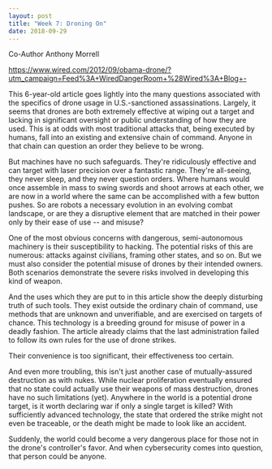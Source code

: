 ```yaml
---
layout: post
title: "Week 7: Droning On"
date: 2018-09-29
---
```


Co-Author Anthony Morrell

https://www.wired.com/2012/09/obama-drone/?utm_campaign=Feed%3A+WiredDangerRoom+%28Wired%3A+Blog+-

This 6-year-old article goes lightly into the many questions associated with the specifics of drone usage in U.S.-sanctioned assassinations. Largely, it seems that drones are both extremely effective at wiping out a target and lacking in significant oversight or public understanding of how they are used. This is at odds with most traditional attacks that, being executed by humans, fall into an existing and extensive chain of command. Anyone in that chain can question an order they believe to be wrong.

But machines have no such safeguards. They're ridiculously effective and can target with laser precision over a fantastic range. They're all-seeing, they never sleep, and they never question orders. Where humans would once assemble in mass to swing swords and shoot arrows at each other, we are now in a world where the same can be accomplished with a few button pushes. So are robots a necessary evolution in an evolving combat landscape, or are they a disruptive element that are matched in their power only by their ease of use -- and misuse?

One of the most obvious concerns with dangerous, semi-autonomous machinery is their susceptibility to hacking. The potential risks of this are numerous: attacks against civilians, framing other states, and so on. But we must also consider the potential misuse of drones by their intended owners. Both scenarios demonstrate the severe risks involved in developing this kind of weapon.

And the uses which they are put to in this article show the deeply disturbing truth of such tools. They exist outside the ordinary chain of command, use methods that are unknown and unverifiable, and are exercised on targets of chance. This technology is a breeding ground for misuse of power in a deadly fashion. The article already claims that the last administration failed to follow its own rules for the use of drone strikes.

Their convenience is too significant, their effectiveness too certain.

And even more troubling, this isn't just another case of mutually-assured destruction as with nukes. While nuclear proliferation eventually ensured that no state could actually use their weapons of mass destruction, drones have no such limitations (yet). Anywhere in the world is a potential drone target, is it worth declaring war if only a single target is killed? With sufficiently advanced technology, the state that ordered the strike might not even be traceable, or the death might be made to look like an accident.

Suddenly, the world could become a very dangerous place for those not in the drone's controller's favor. And when cybersecurity comes into question, that person could be anyone.
